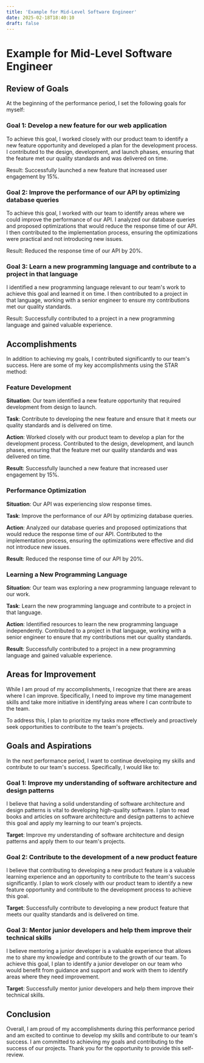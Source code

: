```yaml
---
title: 'Example for Mid-Level Software Engineer'
date: 2025-02-18T18:40:10
draft: false
---
```


# Example for Mid-Level Software Engineer

## **Review of Goals**

At the beginning of the performance period, I set the following goals for myself:

### **Goal 1: Develop a new feature for our web application**

To achieve this goal, I worked closely with our product team to identify a new feature opportunity and developed a plan for the development process. I contributed to the design, development, and launch phases, ensuring that the feature met our quality standards and was delivered on time.

Result: Successfully launched a new feature that increased user engagement by 15%.

### **Goal 2: Improve the performance of our API by optimizing database queries**

To achieve this goal, I worked with our team to identify areas where we could improve the performance of our API. I analyzed our database queries and proposed optimizations that would reduce the response time of our API. I then contributed to the implementation process, ensuring the optimizations were practical and not introducing new issues.

Result: Reduced the response time of our API by 20%.

### **Goal 3: Learn a new programming language and contribute to a project in that language**

I identified a new programming language relevant to our team's work to achieve this goal and learned it on time. I then contributed to a project in that language, working with a senior engineer to ensure my contributions met our quality standards.

Result: Successfully contributed to a project in a new programming language and gained valuable experience.

## **Accomplishments**

In addition to achieving my goals, I contributed significantly to our team's success. Here are some of my key accomplishments using the STAR method:

### **Feature Development**

**Situation**: Our team identified a new feature opportunity that required development from design to launch.

**Task**: Contribute to developing the new feature and ensure that it meets our quality standards and is delivered on time.

**Action**: Worked closely with our product team to develop a plan for the development process. Contributed to the design, development, and launch phases, ensuring that the feature met our quality standards and was delivered on time.

**Result**: Successfully launched a new feature that increased user engagement by 15%.

### **Performance Optimization**

**Situation**: Our API was experiencing slow response times.

**Task**: Improve the performance of our API by optimizing database queries.

**Action**: Analyzed our database queries and proposed optimizations that would reduce the response time of our API. Contributed to the implementation process, ensuring the optimizations were effective and did not introduce new issues.

**Result**: Reduced the response time of our API by 20%.

### **Learning a New Programming Language**

**Situation**: Our team was exploring a new programming language relevant to our work.

**Task**: Learn the new programming language and contribute to a project in that language.

**Action**: Identified resources to learn the new programming language independently. Contributed to a project in that language, working with a senior engineer to ensure that my contributions met our quality standards.

**Result**: Successfully contributed to a project in a new programming language and gained valuable experience.

## **Areas for Improvement**

While I am proud of my accomplishments, I recognize that there are areas where I can improve. Specifically, I need to improve my time management skills and take more initiative in identifying areas where I can contribute to the team.

To address this, I plan to prioritize my tasks more effectively and proactively seek opportunities to contribute to the team's projects.

## **Goals and Aspirations**

In the next performance period, I want to continue developing my skills and contribute to our team's success. Specifically, I would like to:

### **Goal 1: Improve my understanding of software architecture and design patterns**

I believe that having a solid understanding of software architecture and design patterns is vital to developing high-quality software. I plan to read books and articles on software architecture and design patterns to achieve this goal and apply my learning to our team's projects.

**Target**: Improve my understanding of software architecture and design patterns and apply them to our team's projects.

### **Goal 2: Contribute to the development of a new product feature**

I believe that contributing to developing a new product feature is a valuable learning experience and an opportunity to contribute to the team's success significantly. I plan to work closely with our product team to identify a new feature opportunity and contribute to the development process to achieve this goal.

**Target**: Successfully contribute to developing a new product feature that meets our quality standards and is delivered on time.

### Goal 3: Mentor junior developers and help them improve their technical skills

I believe mentoring a junior developer is a valuable experience that allows me to share my knowledge and contribute to the growth of our team. To achieve this goal, I plan to identify a junior developer on our team who would benefit from guidance and support and work with them to identify areas where they need improvement.

**Target**: Successfully mentor junior developers and help them improve their technical skills.

## Conclusion

Overall, I am proud of my accomplishments during this performance period and am excited to continue to develop my skills and contribute to our team's success. I am committed to achieving my goals and contributing to the success of our projects. Thank you for the opportunity to provide this self-review.
